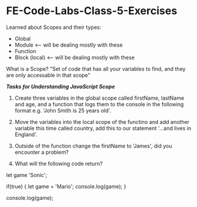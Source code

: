 # FE-Code-Labs-Class-5-Exercises

Learned about Scopes and their types:
- Global
- Module <-- will be dealing mostly with these
- Function
- Block (local) <-- will be dealing mostly with these

What is a Scope?
"Set of code that has all your variables to find, and they are only accessable in that scope"


***Tasks for Understanding JavaScript Scope***
1. Create three variables in the global scope called firstName, lastName and age, and a function that logs them to the console in the following format e.g. 'John Smith is 25 years old'.

2. Move the variables into the local scope of the functino and add another variable this time called country, add this to our statement '...and lives in England'.

3. Outside of the function change the firstName to 'James', did you encounter a problem?

4. What will the following code return?

let game 'Sonic';

if(true) {
    let game = 'Mario';
    console.log(game);
}

console.log(game);

